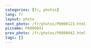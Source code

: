 ```yaml
---
categories: [fr, photos]
lang: fr
layout: photo
next_photo: /fr/photos/P0000123.html
picname: P0000043
prev_photo: /fr/photos/P0000042.html
tags: []
---
```

